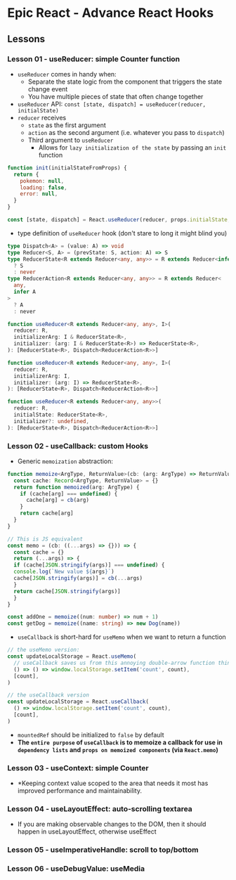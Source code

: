 # Epic React - Advance React Hooks

## Lessons

### Lesson 01 - useReducer: simple Counter function

- `useReducer` comes in handy when:
  - Separate the state logic from the component that triggers the state change event
  - You have multiple pieces of state that often change together
- `useReducer` API: `const [state, dispatch] = useReducer(reducer, initialState)`
- `reducer` receives
  - `state` as the first argument
  - `action` as the second argument (i.e. whatever you pass to `dispatch`)
  - Third argument to `useReducer`
    - Allows for `lazy initialization of the state` by passing an `init` function

```javascript
function init(initialStateFromProps) {
  return {
    pokemon: null,
    loading: false,
    error: null,
  }
}

const [state, dispatch] = React.useReducer(reducer, props.initialState, init)
```

- type definition of `useReducer` hook (don't stare to long it might blind you)

```typescript
type Dispatch<A> = (value: A) => void
type Reducer<S, A> = (prevState: S, action: A) => S
type ReducerState<R extends Reducer<any, any>> = R extends Reducer<infer S, any>
  ? S
  : never
type ReducerAction<R extends Reducer<any, any>> = R extends Reducer<
  any,
  infer A
>
  ? A
  : never

function useReducer<R extends Reducer<any, any>, I>(
  reducer: R,
  initializerArg: I & ReducerState<R>,
  initializer: (arg: I & ReducerState<R>) => ReducerState<R>,
): [ReducerState<R>, Dispatch<ReducerAction<R>>]

function useReducer<R extends Reducer<any, any>, I>(
  reducer: R,
  initializerArg: I,
  initializer: (arg: I) => ReducerState<R>,
): [ReducerState<R>, Dispatch<ReducerAction<R>>]

function useReducer<R extends Reducer<any, any>>(
  reducer: R,
  initialState: ReducerState<R>,
  initializer?: undefined,
): [ReducerState<R>, Dispatch<ReducerAction<R>>]
```

### Lesson 02 - useCallback: custom Hooks

- Generic `memoization` abstraction:

```typescript
function memoize<ArgType, ReturnValue>(cb: (arg: ArgType) => ReturnValue) {
  const cache: Record<ArgType, ReturnValue> = {}
  return function memoized(arg: ArgType) {
    if (cache[arg] === undefined) {
      cache[arg] = cb(arg)
    }
    return cache[arg]
  }
}

// This is JS equivalent
const memo = (cb: ((...args) => {})) => {
  const cache = {}
  return (...args) => {
  if (cache[JSON.stringify(args)] === undefined) {
  console.log(`New value ${args}`)
  cache[JSON.stringify(args)] = cb(...args)
  }
  return cache[JSON.stringify(args)]
  }
}

const addOne = memoize((num: number) => num + 1)
const getDog = memoize((name: string) => new Dog(name))
```

- `useCallback` is short-hard for `useMemo` when we want to return a function

```JavaScript
// the useMemo version:
const updateLocalStorage = React.useMemo(
  // useCallback saves us from this annoying double-arrow function thing:
  () => () => window.localStorage.setItem('count', count),
  [count],
)

// the useCallback version
const updateLocalStorage = React.useCallback(
  () => window.localStorage.setItem('count', count),
  [count],
)
```

- `mountedRef` should be initialized to `false` by default
- **The `entire purpose` of `useCallback` is to memoize a callback for use in `dependency lists` and `props on memoized components` (via `React.memo`)**

### Lesson 03 - useContext: simple Counter

- *Keeping context value scoped to the area that needs it most has improved performance and maintainability.

### Lesson 04 - useLayoutEffect: auto-scrolling textarea

- If you are making observable changes to the DOM, then it should happen in useLayoutEffect, otherwise useEffect

### Lesson 05 - useImperativeHandle: scroll to top/bottom


### Lesson 06 - useDebugValue: useMedia

